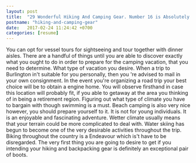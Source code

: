 ```yaml
---
layout: post
title:  "29 Wonderful Hiking And Camping Gear. Number 16 is Absolutely Stunning"
postname: "hiking-and-camping-gear"
date:   2017-02-24 11:24:42 +0700
categories: [resume]
---
```

You can opt for vessel tours for sightseeing and tour together with dinner aisles. There are a handful of things until you are able to discover exactly what you ought to do in order to prepare for the camping vacation, that you need to determine. What type of vacation you desire. When a trip to Burlington in't suitable for you personally, then you 're advised to mail in your own consignment. In the event you're organizing a road trip your best choice will be to obtain a engine home. You will observe firsthand in case this location will probably fit, if you able to getaway at the area you thinking of in being a retirement region. Figuring out what type of climate you have to bargain with though swimming is a must. Beach camping is also very nice however, you should prepare yourself to it. It is not for young individuals. It is an enjoyable and fascinating adventure. Wetter climate usually means that your terrain could be more complicated to deal with. Water skiing has begun to become one of the very desirable activities throughout the trip. Biking throughout the country is a Endeavour which is't have to be disregarded. The very first thing you are going to desire to get if you intending your hiking and backpacking gear is definitely an exceptional pair of boots.
